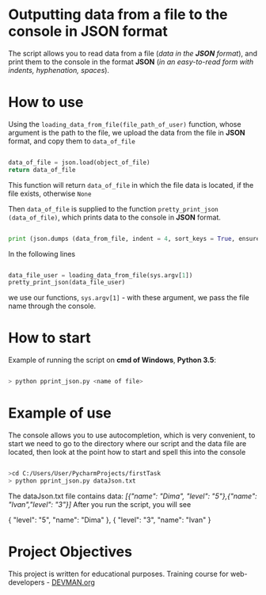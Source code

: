 # Outputting data from a file to the console in JSON format

The script allows you to read data from a file (*data in the **JSON** format*), and print them to the console in the format **JSON** (*in an easy-to-read form with indents, hyphenation, spaces*).

# How to use

Using the `loading_data_from_file(file_path_of_user)` function, whose argument is the path to the file, we upload the data from the file in **JSON** format, and copy them to `data_of_file`
```python

data_of_file = json.load(object_of_file)
return data_of_file

```
This function will return `data_of_file` in which the file data is located, if the file exists, otherwise `None`

Then `data_of_file` is supplied to the function `pretty_print_json (data_of_file)`, which prints data to the console in **JSON** format.
```python

print (json.dumps (data_from_file, indent = 4, sort_keys = True, ensure_ascii = False))

```
In the following lines

```python

data_file_user = loading_data_from_file(sys.argv[1])
pretty_print_json(data_file_user)

```
we use our functions, `sys.argv[1]` - with these argument, we pass the file name through the console.


# How to start

Example of running the script on **cmd of Windows**, **Python 3.5**:

```bash

> python pprint_json.py <name of file>

```

# Example of use

The console allows you to use autocompletion, which is very convenient, to start we need to go to the directory where our script and the data file are located, then look at the point how to start and spell this into the console

```bash

>cd C:/Users/User/PycharmProjects/firstTask
> python pprint_json.py dataJson.txt

```
The dataJson.txt file contains data: *[{"name": "Dima", "level": "5"},{"name": "Ivan","level": "3"}]*
After you run the script, you will see

{
        "level": "5",
        "name": "Dima"
    },
    {
        "level": "3",
        "name": "Ivan"
 }
 
# Project Objectives

This project is written for educational purposes. Training course for web-developers - [DEVMAN.org](https://devman.org)

